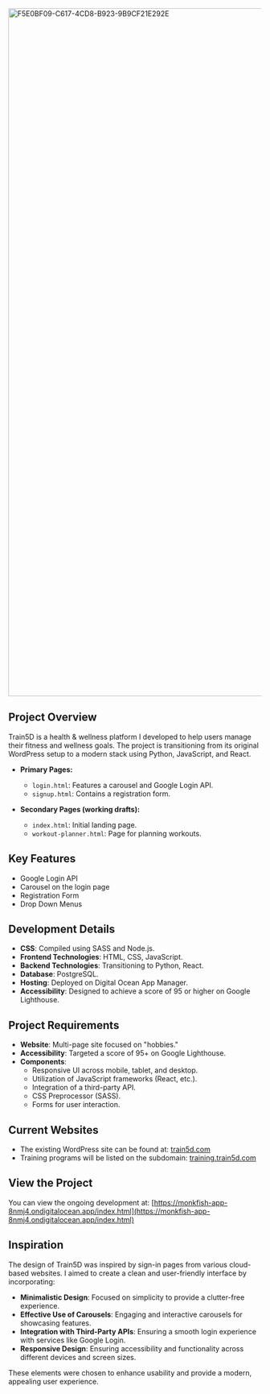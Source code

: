 <img width="1366" alt="F5E0BF09-C617-4CD8-B923-9B9CF21E292E" src="https://github.com/manningstinson/train5d/assets/104523090/448d1966-55bf-4328-9ba7-bf30db0f50a1">

## Project Overview
Train5D is a health & wellness platform I developed to help users manage their fitness and wellness goals. The project is transitioning from its original WordPress setup to a modern stack using Python, JavaScript, and React.

- **Primary Pages:**
  - `login.html`: Features a carousel and Google Login API.
  - `signup.html`: Contains a registration form.

- **Secondary Pages (working drafts):**
  - `index.html`: Initial landing page.
  - `workout-planner.html`: Page for planning workouts.

## Key Features

- Google Login API
- Carousel on the login page
- Registration Form
- Drop Down Menus

## Development Details

- **CSS**: Compiled using SASS and Node.js.
- **Frontend Technologies**: HTML, CSS, JavaScript.
- **Backend Technologies**: Transitioning to Python, React.
- **Database**: PostgreSQL.
- **Hosting**: Deployed on Digital Ocean App Manager.
- **Accessibility**: Designed to achieve a score of 95 or higher on Google Lighthouse.

## Project Requirements

- **Website**: Multi-page site focused on "hobbies."
- **Accessibility**: Targeted a score of 95+ on Google Lighthouse.
- **Components**:
  - Responsive UI across mobile, tablet, and desktop.
  - Utilization of JavaScript frameworks (React, etc.).
  - Integration of a third-party API.
  - CSS Preprocessor (SASS).
  - Forms for user interaction.

## Current Websites

- The existing WordPress site can be found at: [train5d.com](http://train5d.com)
- Training programs will be listed on the subdomain: [training.train5d.com](http://training.train5d.com)

## View the Project

You can view the ongoing development at:
[https://monkfish-app-8nmj4.ondigitalocean.app/index.html](https://monkfish-app-8nmj4.ondigitalocean.app/index.html)

## Inspiration

The design of Train5D was inspired by sign-in pages from various cloud-based websites. I aimed to create a clean and user-friendly interface by incorporating:

- **Minimalistic Design**: Focused on simplicity to provide a clutter-free experience.
- **Effective Use of Carousels**: Engaging and interactive carousels for showcasing features.
- **Integration with Third-Party APIs**: Ensuring a smooth login experience with services like Google Login.
- **Responsive Design**: Ensuring accessibility and functionality across different devices and screen sizes.

These elements were chosen to enhance usability and provide a modern, appealing user experience.
